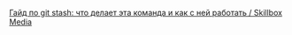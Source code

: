 [Гайд по git stash: что делает эта команда и как с ней работать / Skillbox Media](https://skillbox.ru/media/code/lokalnoe-khranilishche-git-kak-rabotat-s-git-stash/?ysclid=lx4uc5335h952416017)